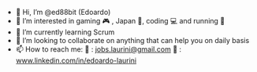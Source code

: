 - 👋 Hi, I’m @ed88bit (Edoardo) 
- 👀 I’m interested in gaming :video_game: , Japan :japan:, coding :computer: and running :running:
- 🌱 I’m currently learning Scrum 
- 💞️ I’m looking to collaborate on anything that can help you on daily basis 
- 📫 How to reach me:
  :e-mail:  : jobs.laurini@gmail.com
  :link:    : www.linkedin.com/in/edoardo-laurini

